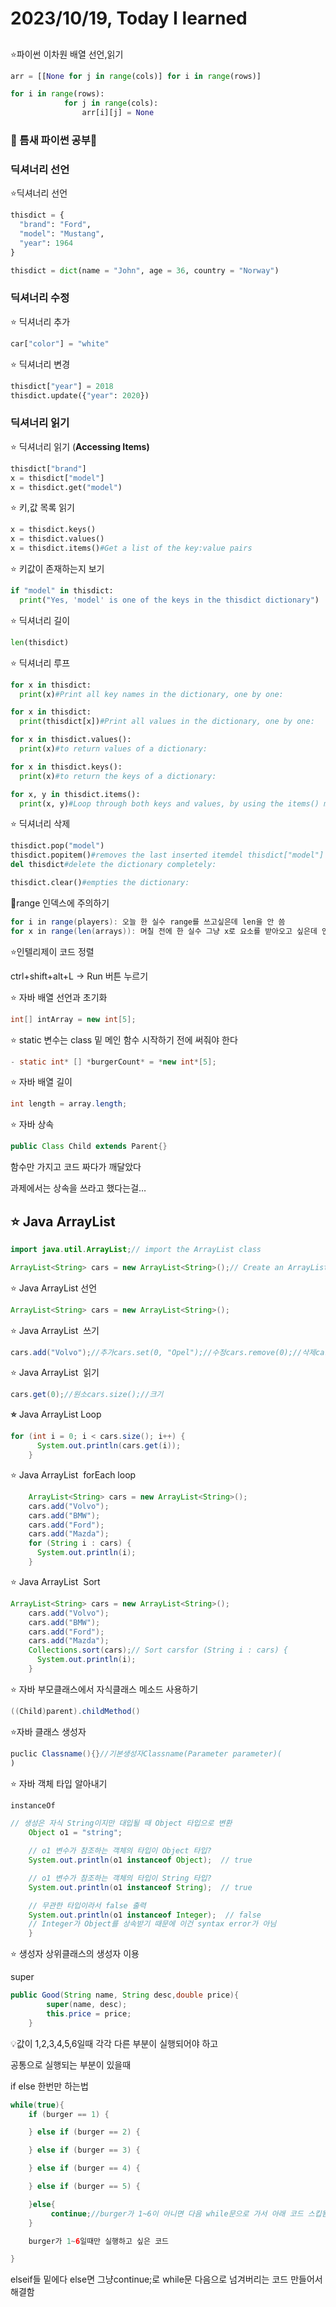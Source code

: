 # 2023/10/19, Today I learned

## 

⭐파이썬 이차원 배열 선언,읽기

```python
arr = [[None for j in range(cols)] for i in range(rows)]

for i in range(rows):
            for j in range(cols):
                arr[i][j] = None
```

### 📖 틈새 파이썬 공부📖

### 딕셔너리 선언

⭐딕셔너리 선언

```python
thisdict = {
  "brand": "Ford",
  "model": "Mustang",
  "year": 1964
}

thisdict = dict(name = "John", age = 36, country = "Norway")

```

### 딕셔너리 수정

⭐ 딕셔너리 추가

```python
car["color"] = "white"

```

⭐ 딕셔너리 변경

```python
thisdict["year"] = 2018
thisdict.update({"year": 2020})

```

### 딕셔너리 읽기

⭐ 딕셔너리 읽기 (**Accessing Items)**

```python
thisdict["brand"]
x = thisdict["model"]
x = thisdict.get("model")

```

⭐ 키,값 목록 읽기

```python
x = thisdict.keys()
x = thisdict.values()
x = thisdict.items()#Get a list of the key:value pairs
```

⭐ 키값이 존재하는지 보기

```python
if "model" in thisdict:
  print("Yes, 'model' is one of the keys in the thisdict dictionary")

```

⭐ 딕셔너리 길이

```python
len(thisdict)

```

⭐ 딕셔너리 루프

```python
for x in thisdict:
  print(x)#Print all key names in the dictionary, one by one:

for x in thisdict:
  print(thisdict[x])#Print all values in the dictionary, one by one:

for x in thisdict.values():
  print(x)#to return values of a dictionary:

for x in thisdict.keys():
  print(x)#to return the keys of a dictionary:

for x, y in thisdict.items():
  print(x, y)#Loop through both keys and values, by using the items() method:
```

⭐ 딕셔너리 삭제

```python
thisdict.pop("model")
thisdict.popitem()#removes the last inserted itemdel thisdict["model"]
del thisdict#delete the dictionary completely:

thisdict.clear()#empties the dictionary:
```

🚨range 인덱스에 주의하기

```java
for i in range(players): 오늘 한 실수 range를 쓰고싶은데 len을 안 씀
for x in range(len(arrays)): 며칠 전에 한 실수 그냥 x로 요소를 받아오고 싶은데 인덱스만 받아옴
```

⭐인텔리제이 코드 정렬

ctrl+shift+alt+L → Run 버튼 누르기

⭐ 자바 배열 선언과 초기화

```java
int[] intArray = new int[5];
```

⭐ static 변수는 class 밑 메인 함수 시작하기 전에 써줘야 한다

```java
- static int* [] *burgerCount* = *new int*[5];
```

⭐ 자바 배열 길이

```java
int length = array.length;

```

⭐ 자바 상속

```java
public Class Child extends Parent{}

```

함수만 가지고 코드 짜다가 깨달았다

과제에서는 상속을 쓰라고 했다는걸…

## ⭐ Java ArrayList

```java
import java.util.ArrayList;// import the ArrayList class

ArrayList<String> cars = new ArrayList<String>();// Create an ArrayList object
```

⭐ Java ArrayList 선언

```java
ArrayList<String> cars = new ArrayList<String>();

```

⭐ Java ArrayList  쓰기

```java
cars.add("Volvo");//추가cars.set(0, "Opel");//수정cars.remove(0);//삭제cars.clear();//모두삭제
```

⭐ Java ArrayList  읽기

```java
cars.get(0);//원소cars.size();//크기
```

**⭐** Java ArrayList Loop

```java
for (int i = 0; i < cars.size(); i++) {
      System.out.println(cars.get(i));
    }

```

⭐ Java ArrayList  forEach loop

```java
    ArrayList<String> cars = new ArrayList<String>();
    cars.add("Volvo");
    cars.add("BMW");
    cars.add("Ford");
    cars.add("Mazda");
    for (String i : cars) {
      System.out.println(i);
    }

```

⭐ Java ArrayList  Sort

```java
ArrayList<String> cars = new ArrayList<String>();
    cars.add("Volvo");
    cars.add("BMW");
    cars.add("Ford");
    cars.add("Mazda");
    Collections.sort(cars);// Sort carsfor (String i : cars) {
      System.out.println(i);
    }

```

⭐ 자바 부모클래스에서 자식클래스 메소드 사용하기

```java
((Child)parent).childMethod()
```

⭐자바 클래스 생성자

```java
puclic Classname(){}//기본생성자Classname(Parameter parameter)(
)

```

⭐ 자바 객체 타입 알아내기

```java
instanceOf

```

```java
// 생성은 자식 String이지만 대입될 때 Object 타입으로 변환
	Object o1 = "string";

	// o1 변수가 참조하는 객체의 타입이 Object 타입?
	System.out.println(o1 instanceof Object);  // true

	// o1 변수가 참조하는 객체의 타입이 String 타입?
	System.out.println(o1 instanceof String);  // true

	// 무관한 타입이라서 false 출력
	System.out.println(o1 instanceof Integer);  // false
	// Integer가 Object를 상속받기 때문에 이건 syntax error가 아님
	}

```

⭐ 생성자 상위클래스의 생성자 이용

super

```java
public Good(String name, String desc,double price){
        super(name, desc);
        this.price = price;
    }
```

💡값이 1,2,3,4,5,6일때 각각 다른 부분이 실행되어야 하고

공통으로 실행되는 부분이 있을때

if else 한번만 하는법

```java
while(true){
	if (burger == 1) {

    } else if (burger == 2) {

    } else if (burger == 3) {

    } else if (burger == 4) {

    } else if (burger == 5) {

    }else{
         continue;//burger가 1~6이 아니면 다음 while문으로 가서 아래 코드 스킵됨
    }

    burger가 1~6일때만 실행하고 싶은 코드

}
```

elseif들 밑에다 else면 그냥continue;로 while문 다음으로 넘겨버리는 코드 만들어서 해결함
